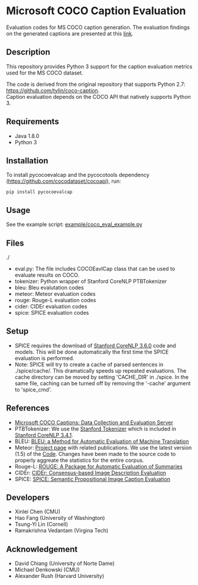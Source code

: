Microsoft COCO Caption Evaluation
===================

Evaluation codes for MS COCO caption generation. The evaluation findings on the generated captions are presented at this [link](https://drive.google.com/drive/folders/1-6RGr6JJDBLWtHAkV7UQaGLt5GhVGZQZ?usp=sharing).

## Description ##
This repository provides Python 3 support for the caption evaluation metrics used for the MS COCO dataset.

The code is derived from the original repository that supports Python 2.7: https://github.com/tylin/coco-caption.  
Caption evaluation depends on the COCO API that natively supports Python 3.

## Requirements ##
- Java 1.8.0
- Python 3

## Installation ##
To install pycocoevalcap and the pycocotools dependency (https://github.com/cocodataset/cocoapi), run:
```
pip install pycocoevalcap
```

## Usage ##
See the example script: [example/coco_eval_example.py](example/coco_eval_example.py)

## Files ##
./
- eval.py: The file includes COCOEavlCap class that can be used to evaluate results on COCO.
- tokenizer: Python wrapper of Stanford CoreNLP PTBTokenizer
- bleu: Bleu evalutation codes
- meteor: Meteor evaluation codes
- rouge: Rouge-L evaluation codes
- cider: CIDEr evaluation codes
- spice: SPICE evaluation codes

## Setup ##

- SPICE requires the download of [Stanford CoreNLP 3.6.0](http://stanfordnlp.github.io/CoreNLP/index.html) code and models. This will be done automatically the first time the SPICE evaluation is performed.
- Note: SPICE will try to create a cache of parsed sentences in ./spice/cache/. This dramatically speeds up repeated evaluations. The cache directory can be moved by setting 'CACHE_DIR' in ./spice. In the same file, caching can be turned off by removing the '-cache' argument to 'spice_cmd'.

## References ##

- [Microsoft COCO Captions: Data Collection and Evaluation Server](http://arxiv.org/abs/1504.00325)
- PTBTokenizer: We use the [Stanford Tokenizer](http://nlp.stanford.edu/software/tokenizer.shtml) which is included in [Stanford CoreNLP 3.4.1](http://nlp.stanford.edu/software/corenlp.shtml).
- BLEU: [BLEU: a Method for Automatic Evaluation of Machine Translation](http://www.aclweb.org/anthology/P02-1040.pdf)
- Meteor: [Project page](http://www.cs.cmu.edu/~alavie/METEOR/) with related publications. We use the latest version (1.5) of the [Code](https://github.com/mjdenkowski/meteor). Changes have been made to the source code to properly aggreate the statistics for the entire corpus.
- Rouge-L: [ROUGE: A Package for Automatic Evaluation of Summaries](http://anthology.aclweb.org/W/W04/W04-1013.pdf)
- CIDEr: [CIDEr: Consensus-based Image Description Evaluation](http://arxiv.org/pdf/1411.5726.pdf)
- SPICE: [SPICE: Semantic Propositional Image Caption Evaluation](https://arxiv.org/abs/1607.08822)

## Developers ##
- Xinlei Chen (CMU)
- Hao Fang (University of Washington)
- Tsung-Yi Lin (Cornell)
- Ramakrishna Vedantam (Virgina Tech)

## Acknowledgement ##
- David Chiang (University of Norte Dame)
- Michael Denkowski (CMU)
- Alexander Rush (Harvard University)
